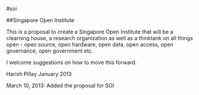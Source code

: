 #soi

##Singapore Open Institute

This is a proposal to create a Singapore Open Institute that will be a clearning house, a research organization as well as a thinktank on all things open - open source, open hardware, open data, open access, open governance, open government etc.

I welcome suggestions on how to move this forward.

Harish Pillay
January 2013

March 10, 2013:
Added the proposal for SOI

